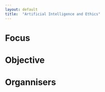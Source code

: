 ```yaml
---
layout: default
title:  "Artificial Intelligence and Ethics"
---
```



### 

# Focus

# Objective

# Organnisers





